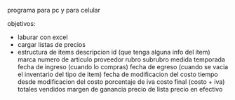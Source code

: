programa para pc y para celular

objetivos:
- laburar con excel
- cargar listas de precios
- estructura de items
 descripcion
 id (que tenga alguna info del item)
 marca
 numero de articulo
 proveedor
 rubro
 subrubro
 medida
 temporada
 fecha de ingreso (cuando lo compras)
 fecha de egreso (cuando se vacia el inventario del tipo de item)
 fecha de modificacion del costo
 tiempo desde modificacion del costo
 porcentaje de iva
 costo final (costo + iva)
 totales vendidos 
 margen de ganancia
 precio de lista
 precio en efectivo